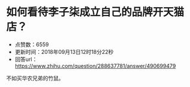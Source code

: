 # 如何看待李子柒成立自己的品牌开天猫店？
- 点赞数：6559
- 更新时间：2018年09月13日12时18分22秒
- 回答url：https://www.zhihu.com/question/288637781/answer/490699479
<body>
 <p data-pid="7hp1XelW">不如买华农兄弟的竹鼠。</p>
</body>